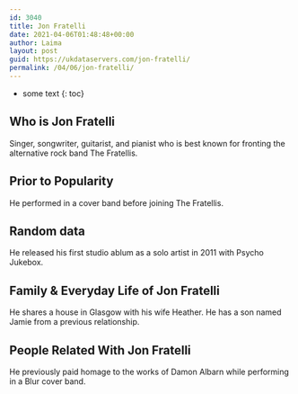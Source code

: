 ```yaml
---
id: 3040
title: Jon Fratelli
date: 2021-04-06T01:48:48+00:00
author: Laima
layout: post
guid: https://ukdataservers.com/jon-fratelli/
permalink: /04/06/jon-fratelli/
---
```


* some text
{: toc}


## Who is Jon Fratelli
                  
                  
                  
Singer, songwriter, guitarist, and pianist who is best known for fronting the alternative rock band The Fratellis.
                  
              
            
              
            
                
                
                
## Prior to Popularity
                  
                  
                  
He performed in a cover band before joining The Fratellis.
                  
              
            
              
            
                
                
                
## Random data
                  
                  
                  
He released his first studio ablum as a solo artist in 2011 with Psycho Jukebox.
                  
              
            
              
            
                
                
                
## Family & Everyday Life of Jon Fratelli
                  
                  
                  
He shares a house in Glasgow with his wife Heather. He has a son named Jamie from a previous relationship.
                  
              
            
              
            
                
                
                
## People Related With Jon Fratelli
                  
                  
                  
He previously paid homage to the works of Damon Albarn while performing in a Blur cover band.
                  
              
            
              
            
                
              
            
              
              
            
            
              
            
          
          
          